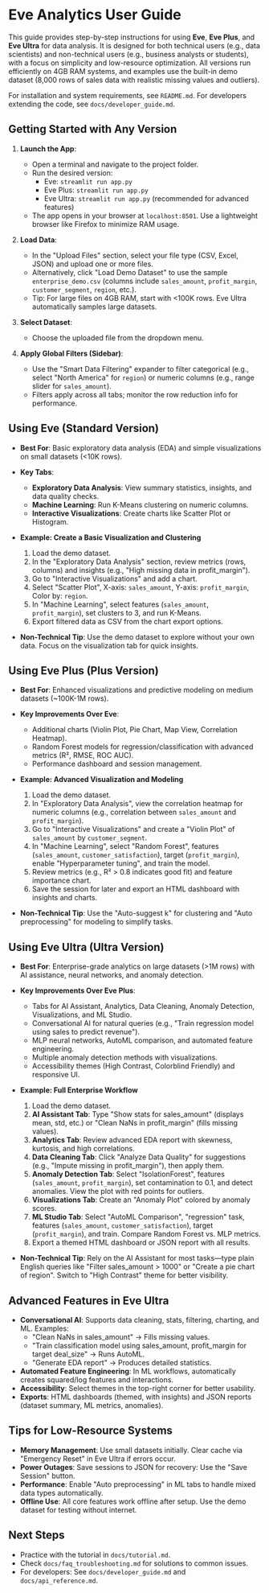 # Eve Analytics User Guide

This guide provides step-by-step instructions for using **Eve**, **Eve Plus**, and **Eve Ultra** for data analysis. It is designed for both technical users (e.g., data scientists) and non-technical users (e.g., business analysts or students), with a focus on simplicity and low-resource optimization. All versions run efficiently on 4GB RAM systems, and examples use the built-in demo dataset (8,000 rows of sales data with realistic missing values and outliers).

For installation and system requirements, see `README.md`. For developers extending the code, see `docs/developer_guide.md`.

## Getting Started with Any Version

1. **Launch the App**:
   - Open a terminal and navigate to the project folder.
   - Run the desired version:
     - Eve: `streamlit run app.py`
     - Eve Plus: `streamlit run app.py`
     - Eve Ultra: `streamlit run app.py` (recommended for advanced features)
   - The app opens in your browser at `localhost:8501`. Use a lightweight browser like Firefox to minimize RAM usage.

2. **Load Data**:
   - In the "Upload Files" section, select your file type (CSV, Excel, JSON) and upload one or more files.
   - Alternatively, click "Load Demo Dataset" to use the sample `enterprise_demo.csv` (columns include `sales_amount`, `profit_margin`, `customer_segment`, `region`, etc.).
   - Tip: For large files on 4GB RAM, start with <100K rows. Eve Ultra automatically samples large datasets.

3. **Select Dataset**:
   - Choose the uploaded file from the dropdown menu.

4. **Apply Global Filters (Sidebar)**:
   - Use the "Smart Data Filtering" expander to filter categorical (e.g., select "North America" for `region`) or numeric columns (e.g., range slider for `sales_amount`).
   - Filters apply across all tabs; monitor the row reduction info for performance.

## Using Eve (Standard Version)
- **Best For**: Basic exploratory data analysis (EDA) and simple visualizations on small datasets (<10K rows).
- **Key Tabs**:
  - **Exploratory Data Analysis**: View summary statistics, insights, and data quality checks.
  - **Machine Learning**: Run K-Means clustering on numeric columns.
  - **Interactive Visualizations**: Create charts like Scatter Plot or Histogram.

- **Example: Create a Basic Visualization and Clustering**
  1. Load the demo dataset.
  2. In the "Exploratory Data Analysis" section, review metrics (rows, columns) and insights (e.g., "High missing data in profit_margin").
  3. Go to "Interactive Visualizations" and add a chart.
  4. Select "Scatter Plot", X-axis: `sales_amount`, Y-axis: `profit_margin`, Color by: `region`.
  5. In "Machine Learning", select features (`sales_amount`, `profit_margin`), set clusters to 3, and run K-Means.
  6. Export filtered data as CSV from the chart export options.

- **Non-Technical Tip**: Use the demo dataset to explore without your own data. Focus on the visualization tab for quick insights.

## Using Eve Plus (Plus Version)
- **Best For**: Enhanced visualizations and predictive modeling on medium datasets (~100K-1M rows).
- **Key Improvements Over Eve**:
  - Additional charts (Violin Plot, Pie Chart, Map View, Correlation Heatmap).
  - Random Forest models for regression/classification with advanced metrics (R², RMSE, ROC AUC).
  - Performance dashboard and session management.

- **Example: Advanced Visualization and Modeling**
  1. Load the demo dataset.
  2. In "Exploratory Data Analysis", view the correlation heatmap for numeric columns (e.g., correlation between `sales_amount` and `profit_margin`).
  3. Go to "Interactive Visualizations" and create a "Violin Plot" of `sales_amount` by `customer_segment`.
  4. In "Machine Learning", select "Random Forest", features (`sales_amount`, `customer_satisfaction`), target (`profit_margin`), enable "Hyperparameter tuning", and train the model.
  5. Review metrics (e.g., R² > 0.8 indicates good fit) and feature importance chart.
  6. Save the session for later and export an HTML dashboard with insights and charts.

- **Non-Technical Tip**: Use the "Auto-suggest k" for clustering and "Auto preprocessing" for modeling to simplify tasks.

## Using Eve Ultra (Ultra Version)
- **Best For**: Enterprise-grade analytics on large datasets (>1M rows) with AI assistance, neural networks, and anomaly detection.
- **Key Improvements Over Eve Plus**:
  - Tabs for AI Assistant, Analytics, Data Cleaning, Anomaly Detection, Visualizations, and ML Studio.
  - Conversational AI for natural queries (e.g., "Train regression model using sales to predict revenue").
  - MLP neural networks, AutoML comparison, and automated feature engineering.
  - Multiple anomaly detection methods with visualizations.
  - Accessibility themes (High Contrast, Colorblind Friendly) and responsive UI.

- **Example: Full Enterprise Workflow**
  1. Load the demo dataset.
  2. **AI Assistant Tab**: Type "Show stats for sales_amount" (displays mean, std, etc.) or "Clean NaNs in profit_margin" (fills missing values).
  3. **Analytics Tab**: Review advanced EDA report with skewness, kurtosis, and high correlations.
  4. **Data Cleaning Tab**: Click "Analyze Data Quality" for suggestions (e.g., "Impute missing in profit_margin"), then apply them.
  5. **Anomaly Detection Tab**: Select "IsolationForest", features (`sales_amount`, `profit_margin`), set contamination to 0.1, and detect anomalies. View the plot with red points for outliers.
  6. **Visualizations Tab**: Create an "Anomaly Plot" colored by anomaly scores.
  7. **ML Studio Tab**: Select "AutoML Comparison", "regression" task, features (`sales_amount`, `customer_satisfaction`), target (`profit_margin`), and train. Compare Random Forest vs. MLP metrics.
  8. Export a themed HTML dashboard or JSON report with all results.

- **Non-Technical Tip**: Rely on the AI Assistant for most tasks—type plain English queries like "Filter sales_amount > 1000" or "Create a pie chart of region". Switch to "High Contrast" theme for better visibility.

## Advanced Features in Eve Ultra
- **Conversational AI**: Supports data cleaning, stats, filtering, charting, and ML. Examples:
  - "Clean NaNs in sales_amount" → Fills missing values.
  - "Train classification model using sales_amount, profit_margin for target deal_size" → Runs AutoML.
  - "Generate EDA report" → Produces detailed statistics.
- **Automated Feature Engineering**: In ML workflows, automatically creates squared/log features and interactions.
- **Accessibility**: Select themes in the top-right corner for better usability.
- **Exports**: HTML dashboards (themed, with insights) and JSON reports (dataset summary, ML metrics, anomalies).

## Tips for Low-Resource Systems
- **Memory Management**: Use small datasets initially. Clear cache via "Emergency Reset" in Eve Ultra if errors occur.
- **Power Outages**: Save sessions to JSON for recovery: Use the "Save Session" button.
- **Performance**: Enable "Auto preprocessing" in ML tabs to handle mixed data types automatically.
- **Offline Use**: All core features work offline after setup. Use the demo dataset for testing without internet.

## Next Steps
- Practice with the tutorial in `docs/tutorial.md`.
- Check `docs/faq_troubleshooting.md` for solutions to common issues.
- For developers: See `docs/developer_guide.md` and `docs/api_reference.md`.
